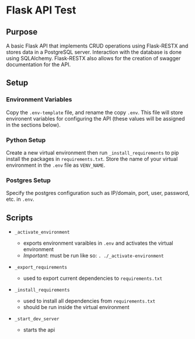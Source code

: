 # Flask API Test

## Purpose
A basic Flask API that implements CRUD operations using Flask-RESTX and stores
data in a PostgreSQL server. Interaction with the database is done using
SQLAlchemy. Flask-RESTX also allows for the creation of swagger documentation
for the API.

## Setup

### Environment Variables
Copy the `.env-template` file, and rename the copy `.env`. This file will store
environent variables for configuring the API (these values will be assigned in
the sections below).

### Python Setup
Create a new virtual environment then run `_install_requirements` to pip install
the packages in `requirements.txt`. Store the name of your virtual environment
in the `.env` file as `VENV_NAME`.

### Postgres Setup
Specify the postgres configuration such as IP/domain, port, user, password, etc.
in `.env`. 

## Scripts
* `_activate_environment`
    * exports environment varaibles in `.env` and activates the virtual environment
    * _Important_: must be run like so: `. ./_activate-environment`

* `_export_requirements`
    * used to export current dependencies to `requirements.txt`

* `_install_requirements`
    * used to install all dependencies from `requirements.txt`
    * should be run inside the virtual environment

* `_start_dev_server`
    * starts the api